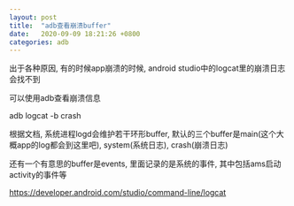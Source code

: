 ```yaml
---
layout: post
title:  "adb查看崩溃buffer"
date:   2020-09-09 18:21:26 +0800
categories: adb
---
```


出于各种原因, 有的时候app崩溃的时候, android studio中的logcat里的崩溃日志会找不到

可以使用adb查看崩溃信息

adb logcat -b crash

根据文档, 系统进程logd会维护若干环形buffer, 默认的三个buffer是main(这个大概app的log都会到这里吧), system(系统日志), crash(崩溃日志)

还有一个有意思的buffer是events, 里面记录的是系统的事件, 其中包括ams启动activity的事件等


https://developer.android.com/studio/command-line/logcat

